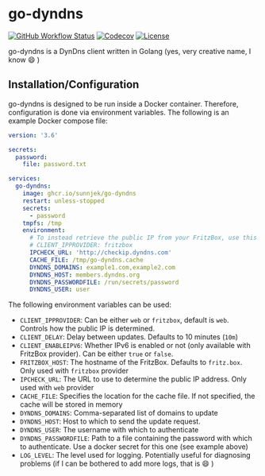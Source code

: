 # go-dyndns

[![GitHub Workflow Status](https://img.shields.io/github/actions/workflow/status/SuNNjek/go-dyndns/ci.yml?branch=main&style=for-the-badge&logo=github)](https://github.com/SuNNjek/go-dyndns/actions/workflows/ci.yml)
[![Codecov](https://img.shields.io/codecov/c/github/SuNNjek/go-dyndns?style=for-the-badge&logo=codecov&logoColor=white)](https://codecov.io/gh/SuNNjek/go-dyndns)
[![License](https://img.shields.io/github/license/SuNNjek/go-dyndns?style=for-the-badge)](https://github.com/SuNNjek/go-dyndns/blob/main/LICENSE.txt)

go-dyndns is a DynDns client written in Golang (yes, very creative name, I know :smile: )

## Installation/Configuration

go-dyndns is designed to be run inside a Docker container. Therefore, configuration is done
via environment variables. The following is an example Docker compose file:

```yaml
version: '3.6'

secrets:
  password:
    file: password.txt

services:
  go-dyndns:
    image: ghcr.io/sunnjek/go-dyndns
    restart: unless-stopped
    secrets:
      - password
    tmpfs: /tmp
    environment:
      # To instead retrieve the public IP from your FritzBox, use this instead of IPCHECK_URL:
      # CLIENT_IPPROVIDER: fritzbox
      IPCHECK_URL: 'http://checkip.dyndns.com'
      CACHE_FILE: /tmp/go-dyndns.cache
      DYNDNS_DOMAINS: example1.com,example2.com
      DYNDNS_HOST: members.dyndns.org
      DYNDNS_PASSWORDFILE: /run/secrets/password
      DYNDNS_USER: user
```

The following environment variables can be used:

* `CLIENT_IPPROVIDER`: Can be either `web` or `fritzbox`, default is `web`.
  Controls how the public IP is determined.
* `CLIENT_DELAY`: Delay between updates. Defaults to 10 minutes (`10m`)
* `CLIENT_ENABLEIPV6`: Whether IPv6 is enabled or not (only available with FritzBox provider). Can be either `true` or `false`.
* `FRITZBOX_HOST`: The hostname of the FritzBox. Defaults to `fritz.box`. Only used with `fritzbox` provider
* `IPCHECK_URL`: The URL to use to determine the public IP address. Only used with `web` provider
* `CACHE_FILE`: Specifies the location for the cache file. If not specified, the cache
  will be stored in memory
* `DYNDNS_DOMAINS`: Comma-separated list of domains to update
* `DYNDNS_HOST`: Host to which to send the update request.
* `DYNDNS_USER`: The username with which to authenticate
* `DYNDNS_PASSWORDFILE`: Path to a file containing the password with which to authenticate.
  Use a docker secret for this one (see example above)
* `LOG_LEVEL`: The level used for logging. Potentially useful for diagnosing problems
  (if I can be bothered to add more logs, that is :smile: )